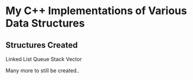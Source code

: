 # My C++ Implementations of Various Data Structures

## Structures Created
Linked List
Queue
Stack
Vector

Many more to still be created..